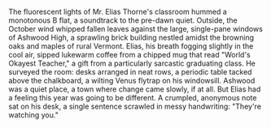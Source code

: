 The fluorescent lights of Mr. Elias Thorne's classroom hummed a monotonous B flat, a soundtrack to the pre-dawn quiet. Outside, the October wind whipped fallen leaves against the large, single-pane windows of Ashwood High, a sprawling brick building nestled amidst the browning oaks and maples of rural Vermont. Elias, his breath fogging slightly in the cool air, sipped lukewarm coffee from a chipped mug that read "World's Okayest Teacher," a gift from a particularly sarcastic graduating class.  He surveyed the room: desks arranged in neat rows, a periodic table tacked above the chalkboard, a wilting Venus flytrap on his windowsill. Ashwood was a quiet place, a town where change came slowly, if at all. But Elias had a feeling this year was going to be different.  A crumpled, anonymous note sat on his desk, a single sentence scrawled in messy handwriting: "They're watching you."
